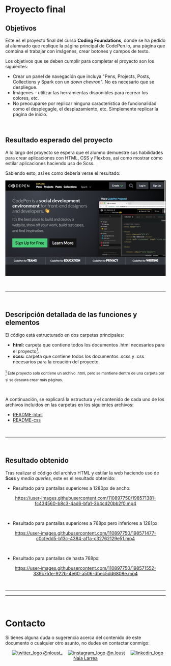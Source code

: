 # Proyecto final

## Objetivos

Este es el proyecto final del curso **Coding Foundations**, donde se ha pedido al alumnado que replique la página principal de CodePen.io, una página que combina el trabajar con imágenes, crear botones y campos de texto.

Los objetivos que se deben cumplir para completar el proyecto son los siguientes:

* Crear un panel de navegación que incluya "Pens, Projects, Posts, Collections y Spark con un *down chevron*". No es necesario que se despliegue.
* Imágenes - utilizar las herramientas disponibles para recrear los colores, etc.
* No preocuparse por replicar ninguna característica de funcionalidad como el desplegagle, el desplazamiento, etc. Simplemente replicar la página de inicio.

<br>

## Resultado esperado del proyecto

A lo largo del proyecto se espera que el alumno demuestre sus habilidades para crear aplicaciones con HTML, CSS y Flexbos, así como mostrar cómo estilar aplicaciones haciendo uso de Scss.

Sabiendo esto, así es como debería verse el resultado:

<div align="center">

![statement](./statement-codepen_io.png)

</div>

<br><hr><br>

## Descripción detallada de las funciones y elementos

El código está estructurado en dos carpetas principales:

* **html:** carpeta que contiene todos los documentos .html necesarios para el proyecto[<sup id="pieT1">1</sup>](#pieN1).
* **scss:** carpeta que contiene todos los documentos .scss y .css necesarios para la creación del proyecto.

<sub>[<sup id="pieN1">1</sup>](#pieT1) Este proyecto solo contiene un archivo .html, pero se mantiene dentro de una carpeta por si se deseara crear más páginas.</sub>

<br>

A continuación, se explicará la estructura y el contenido de cada uno de los archivos incluidos en las carpetas en los siguientes archivos:

* [README-html](./html/README-html.md)
* [README-css](./css/README-css.md)

<br><hr><br>

## Resultado obtenido

Tras realizar el código del archivo HTML y estilar la web haciendo uso de **Scss** y *media queries*, este es el resultado obtenido:

* Resultado para pantallas superiores a 1280px de ancho:

<div align="center">

https://user-images.githubusercontent.com/110897750/198571381-fc434560-b8c3-4ad6-bfa1-3b4cd20bb2f0.mp4

</div>

<br>

* Resultado para pantallas superiores a 768px pero inferiores a 1281px:

<div align="center">

https://user-images.githubusercontent.com/110897750/198571477-c0cfedd5-b13c-4384-af1a-c32762129e51.mp4

</div>

<br>

* Resultado para pantallas de hasta 768px:

<div align="center">

https://user-images.githubusercontent.com/110897750/198571552-339c751e-922b-4e60-a506-dbec5dd6808e.mp4

</div>

<br><hr>
<hr><br>

# Contacto

Si tienes alguna duda o sugerencia acerca del contenido de este documento o cualquier otro asunto, no dudes en contactar conmigo:

<div align="center">
&emsp;<a href="https://twitter.com/nloust_"><img width="16" alt="twitter_logo" src="https://user-images.githubusercontent.com/110897750/195668304-54d1fbb3-bea1-4f9d-9ee7-7e494bd79013.png"> @nloust_</a> <!-- twitter: -->
&emsp;<a href="https://www.instagram.com/n.loust/"><img width="16" alt="instagram_logo" src="https://seeklogo.com/images/I/instagram-new-2016-logo-4773FE3F99-seeklogo.com.png"> @n.loust</a> <!-- instagram: -->
&emsp;<a href="https://www.linkedin.com/in/naia-larrea/"><img width="16" alt="linkedin_logo" src="https://user-images.githubusercontent.com/110897750/195669519-30e44b5d-4bef-47d3-9e37-81cff0ee5e55.png"> Naia Larrea</a> <!-- linkedin: -->
</div>